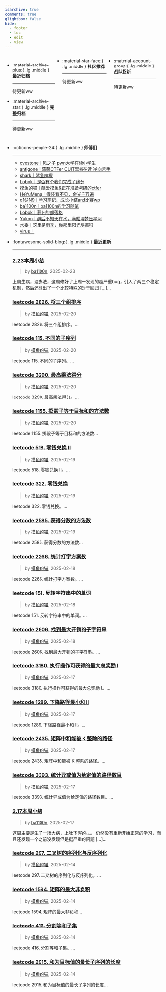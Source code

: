 ```yaml
---
isarchive: true
comments: true
glightbox: false
hide:
  - footer
  - toc
  - edit
  - view
---
```


<div class="grid" style="display: grid;grid-template-columns: 32% 33% 32%;" markdown>

<div class="grid cards" style="display: grid; grid-template-columns: 1fr;" markdown>

-   :material-archive-plus:{ .lg .middle } __最近归档__

    ---

    待更新ww


-   :material-archive-star:{ .lg .middle } __完整归档__

    ---

    待更新ww



</div>

<div class="grid cards" markdown>

-   :material-star-face:{ .lg .middle } __社区推荐__

    ---

    待更新ww


</div>

<div class="grid cards" markdown>

-   :material-account-group:{ .lg .middle } __战队招新__

    ---

    待更新ww


</div>

</div>

<div class="grid cards" markdown>

-   :octicons-people-24:{ .lg .middle } __师傅们__

    ---
    - [cvestone｜风之子 pwn大学在读小学生](https://www.su-cvestone.cn/)
    - [antigone｜蒟蒻CTFer CUIT驾校在读 逆向苦手](https://antigone4224.github.io/)
    - [shark｜鲨鱼辣椒](https://www.shark45.cn/)
    - [Lobok｜是否有个我们完成了缘分](http://dis4.cn/)
    - [摸鱼的猫｜酷爱摸鱼&正在准备考研的ctfer](https://blog.csdn.net/qq_62172019/)
    - [HeYuMeng｜假装看不见，余光千万遍](http://www.heyumeng.online/)
    - [q1@N9｜学习笔记、成长小结and比赛wp](https://qsheep24.wordpress.com)
    - [ba1100n｜ba1100n的学习随笔](http://www.ba1100n.tech)
    - [Lobok｜萝卜的部落格](https://dis4.cn)
    - [Yukon｜醉后不知天在水，满船清梦压星河](https://yukon.icu)
    - [水委｜这里是雨季，你那里阳光明媚吗](https://arch3rn4r.github.io)
    - [virus｜](https://megachar0x01.github.io)

</div>
<div class="grid cards" markdown>

-   :fontawesome-solid-blog:{ .lg .middle } __最近更新__

    ---
    ### [2.23本周小结](http://ba1100n.tech/weekly_diary/2-23%e6%9c%ac%e5%91%a8%e5%b0%8f%e7%bb%93/)  
    >by [ba1100n](http://www.ba1100n.tech), 2025-02-23

    上周生病，没办法，这周修好了上周一发现的超严重bug，引入了两三个稳定机制，然后还想出了一个比较特殊的对于回归 […]...
    ### [leetcode 2826. 将三个组排序](https://blog.csdn.net/qq_62172019/article/details/145750013)  
    >by [摸鱼的猫](https://blog.csdn.net/qq_62172019/), 2025-02-20

    leetcode 2826. 将三个组排序。...
    ### [leetcode 115. 不同的子序列](https://blog.csdn.net/qq_62172019/article/details/145749872)  
    >by [摸鱼的猫](https://blog.csdn.net/qq_62172019/), 2025-02-20

    leetcode 115. 不同的子序列。...
    ### [leetcode 3290. 最高乘法得分](https://blog.csdn.net/qq_62172019/article/details/145749483)  
    >by [摸鱼的猫](https://blog.csdn.net/qq_62172019/), 2025-02-20

    leetcode 3290. 最高乘法得分。...
    ### [leetcode 1155. 掷骰子等于目标和的方法数](https://blog.csdn.net/qq_62172019/article/details/145749116)  
    >by [摸鱼的猫](https://blog.csdn.net/qq_62172019/), 2025-02-20

    leetcode 1155. 掷骰子等于目标和的方法数...
    ### [leetcode 518. 零钱兑换 II](https://blog.csdn.net/qq_62172019/article/details/145725671)  
    >by [摸鱼的猫](https://blog.csdn.net/qq_62172019/), 2025-02-19

    leetcode 518. 零钱兑换 II。...
    ### [leetcode 322. 零钱兑换](https://blog.csdn.net/qq_62172019/article/details/145725464)  
    >by [摸鱼的猫](https://blog.csdn.net/qq_62172019/), 2025-02-19

    leetcode 322. 零钱兑换。...
    ### [leetcode 2585. 获得分数的方法数](https://blog.csdn.net/qq_62172019/article/details/145725038)  
    >by [摸鱼的猫](https://blog.csdn.net/qq_62172019/), 2025-02-19

    leetcode 2585. 获得分数的方法数...
    ### [leetcode 2266. 统计打字方案数](https://blog.csdn.net/qq_62172019/article/details/145701081)  
    >by [摸鱼的猫](https://blog.csdn.net/qq_62172019/), 2025-02-18

    leetcode 2266. 统计打字方案数。...
    ### [leetcode 151. 反转字符串中的单词](https://blog.csdn.net/qq_62172019/article/details/145700813)  
    >by [摸鱼的猫](https://blog.csdn.net/qq_62172019/), 2025-02-18

    leetcode 151. 反转字符串中的单词。...
    ### [leetcode 2606. 找到最大开销的子字符串](https://blog.csdn.net/qq_62172019/article/details/145700506)  
    >by [摸鱼的猫](https://blog.csdn.net/qq_62172019/), 2025-02-18

    leetcode 2606. 找到最大开销的子字符串。...
    ### [leetcode 3180. 执行操作可获得的最大总奖励 I](https://blog.csdn.net/qq_62172019/article/details/145679473)  
    >by [摸鱼的猫](https://blog.csdn.net/qq_62172019/), 2025-02-17

    leetcode 3180. 执行操作可获得的最大总奖励 I。...
    ### [leetcode 1289. 下降路径最小和 II](https://blog.csdn.net/qq_62172019/article/details/145679384)  
    >by [摸鱼的猫](https://blog.csdn.net/qq_62172019/), 2025-02-17

    leetcode 1289. 下降路径最小和 II。...
    ### [leetcode 2435. 矩阵中和能被 K 整除的路径](https://blog.csdn.net/qq_62172019/article/details/145679150)  
    >by [摸鱼的猫](https://blog.csdn.net/qq_62172019/), 2025-02-17

    leetcode 2435. 矩阵中和能被 K 整除的路径。...
    ### [leetcode 3393. 统计异或值为给定值的路径数目](https://blog.csdn.net/qq_62172019/article/details/145678903)  
    >by [摸鱼的猫](https://blog.csdn.net/qq_62172019/), 2025-02-17

    leetcode 3393. 统计异或值为给定值的路径数目。...
    ### [2.17本周小结](http://ba1100n.tech/weekly_diary/2-17%e6%9c%ac%e5%91%a8%e5%b0%8f%e7%bb%93/)  
    >by [ba1100n](http://www.ba1100n.tech), 2025-02-17

    这周主要是生了一场大病，上吐下泻的。。。 仍然没有重新开始正常的学习，而且还发现一个之前没发现但是挺严重的问题 […]...
    ### [leetcode 297. 二叉树的序列化与反序列化](https://blog.csdn.net/qq_62172019/article/details/145641605)  
    >by [摸鱼的猫](https://blog.csdn.net/qq_62172019/), 2025-02-14

    leetcode 297. 二叉树的序列化与反序列化。...
    ### [leetcode 1594. 矩阵的最大非负积](https://blog.csdn.net/qq_62172019/article/details/145641511)  
    >by [摸鱼的猫](https://blog.csdn.net/qq_62172019/), 2025-02-14

    leetcode 1594. 矩阵的最大非负积...
    ### [leetcode 416. 分割等和子集](https://blog.csdn.net/qq_62172019/article/details/145641112)  
    >by [摸鱼的猫](https://blog.csdn.net/qq_62172019/), 2025-02-14

    leetcode 416. 分割等和子集。...
    ### [leetcode 2915. 和为目标值的最长子序列的长度](https://blog.csdn.net/qq_62172019/article/details/145640739)  
    >by [摸鱼的猫](https://blog.csdn.net/qq_62172019/), 2025-02-14

    leetcode 2915. 和为目标值的最长子序列的长度...

</div>
